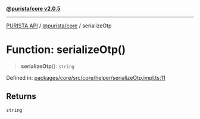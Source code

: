 [**@purista/core v2.0.5**](../README.md)

***

[PURISTA API](../../../packages.md) / [@purista/core](../README.md) / serializeOtp

# Function: serializeOtp()

> **serializeOtp**(): `string`

Defined in: [packages/core/src/core/helper/serializeOtp.impl.ts:11](https://github.com/puristajs/purista/blob/master/packages/core/src/core/helper/serializeOtp.impl.ts#L11)

## Returns

`string`
